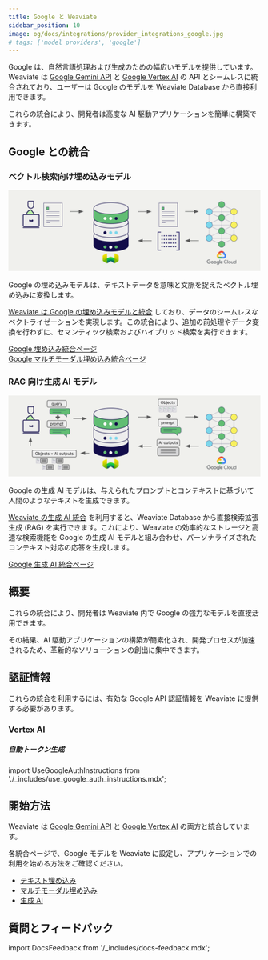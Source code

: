 ```yaml
---
title: Google と Weaviate
sidebar_position: 10
image: og/docs/integrations/provider_integrations_google.jpg
# tags: ['model providers', 'google']
---
```


<!-- Note: for images, use https://docs.google.com/presentation/d/15opIcJuaIjEEcs_1Zm8B6pccox2p7_MHSjCnRv4dPfU/edit?usp=sharing -->

Google は、自然言語処理および生成のための幅広いモデルを提供しています。Weaviate は [Google Gemini API](https://ai.google.dev/?utm_source=weaviate&utm_medium=referral&utm_campaign=partnerships&utm_content=) と [Google Vertex AI](https://cloud.google.com/vertex-ai) の API とシームレスに統合されており、ユーザーは Google のモデルを Weaviate Database から直接利用できます。

これらの統合により、開発者は高度な AI 駆動アプリケーションを簡単に構築できます。

## Google との統合

### ベクトル検索向け埋め込みモデル

![埋め込み統合の図](../_includes/integration_google_embedding.png)

Google の埋め込みモデルは、テキストデータを意味と文脈を捉えたベクトル埋め込みに変換します。

[Weaviate は Google の埋め込みモデルと統合](./embeddings.md) しており、データのシームレスなベクトライゼーションを実現します。この統合により、追加の前処理やデータ変換を行わずに、セマンティック検索およびハイブリッド検索を実行できます。

[Google 埋め込み統合ページ](./embeddings.md)  
[Google マルチモーダル埋め込み統合ページ](./embeddings-multimodal.md)

### RAG 向け生成 AI モデル

![単一プロンプト RAG 統合は検索結果ごとに個別の出力を生成します](../_includes/integration_google_rag_single.png)

Google の生成 AI モデルは、与えられたプロンプトとコンテキストに基づいて人間のようなテキストを生成できます。

[Weaviate の生成 AI 統合](./generative.md) を利用すると、Weaviate Database から直接検索拡張生成 (RAG) を実行できます。これにより、Weaviate の効率的なストレージと高速な検索機能を Google の生成 AI モデルと組み合わせ、パーソナライズされたコンテキスト対応の応答を生成します。

[Google 生成 AI 統合ページ](./generative.md)

## 概要

これらの統合により、開発者は Weaviate 内で Google の強力なモデルを直接活用できます。

その結果、AI 駆動アプリケーションの構築が簡素化され、開発プロセスが加速されるため、革新的なソリューションの創出に集中できます。

## 認証情報

これらの統合を利用するには、有効な Google API 認証情報を Weaviate に提供する必要があります。

### Vertex AI

##### 自動トークン生成

import UseGoogleAuthInstructions from './_includes/use_google_auth_instructions.mdx';

<UseGoogleAuthInstructions/>

## 開始方法

Weaviate は [Google Gemini API](https://aistudio.google.com/app/apikey/?utm_source=weaviate&utm_medium=referral&utm_campaign=partnerships&utm_content=) と [Google Vertex AI](https://cloud.google.com/vertex-ai) の両方と統合しています。

各統合ページで、Google モデルを Weaviate に設定し、アプリケーションでの利用を始める方法をご確認ください。

- [テキスト埋め込み](./embeddings.md)
- [マルチモーダル埋め込み](./embeddings-multimodal.md)
- [生成 AI](./generative.md)

## 質問とフィードバック

import DocsFeedback from '/_includes/docs-feedback.mdx';

<DocsFeedback/>

